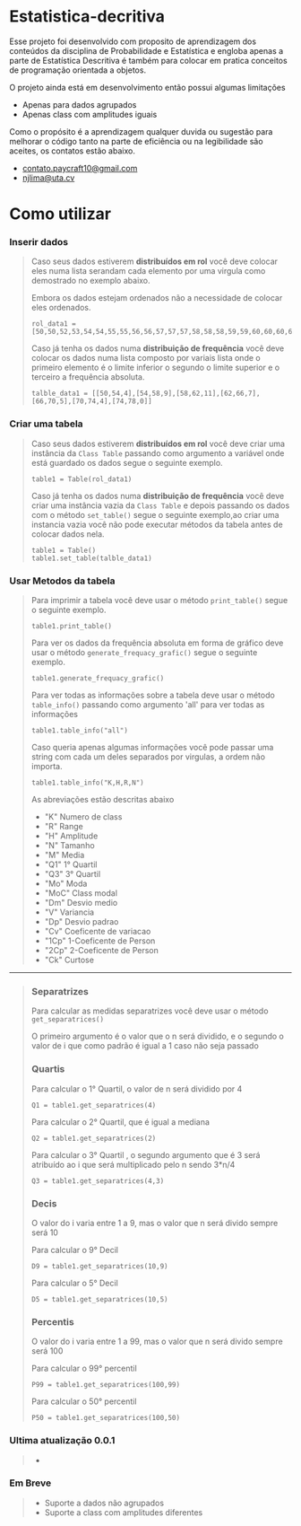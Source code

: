 # Estatistica-decritiva
Esse projeto foi desenvolvido com proposito de aprendizagem dos conteúdos da disciplina de Probabilidade e Estatística e engloba 
apenas a parte de Estatística Descritiva é também para colocar em pratica conceitos de programação orientada a objetos.

O projeto ainda está em desenvolvimento então possui algumas limitações 
 - Apenas para dados agrupados 
 - Apenas class com amplitudes iguais
 
Como o propósito é a aprendizagem qualquer duvida ou sugestão para melhorar o código tanto na parte de eficiência ou na legibilidade 
são aceites, os contatos estão abaixo.
- contato.paycraft10@gmail.com
- njlima@uta.cv

# Como utilizar

### Inserir dados
>Caso seus dados estiverem  **distribuídos em rol** você deve colocar eles numa lista serandam cada elemento por uma virgula como demostrado no exemplo abaixo.
>
>Embora os dados estejam ordenados não a necessidade de colocar eles ordenados.
>````
>rol_data1 = [50,50,52,53,54,54,55,55,56,56,57,57,57,58,58,58,59,59,60,60,60,60,61,61,62,62,62,63,63,64,65,66,67,68,68,69,70]
>````
> Caso já tenha os dados numa **distribuição de frequência** você deve colocar os dados numa lista composto por variais lista onde o primeiro elemento é o limite inferior o segundo o limite superior e o terceiro a frequência absoluta.
> ````
> talble_data1 = [[50,54,4],[54,58,9],[58,62,11],[62,66,7],[66,70,5],[70,74,4],[74,78,0]]
> ````

### Criar uma tabela
>Caso seus dados estiverem **distribuídos em rol** você deve criar uma instância da ``Class Table`` passando como argumento a variável onde está guardado os dados segue o seguinte exemplo. 
>````
>table1 = Table(rol_data1)
>````
> Caso já tenha os dados numa **distribuição de frequência** você deve criar uma instância vazia da ``Class Table`` e depois passando os dados com o método  ``set_table()`` segue o seguinte exemplo,ao criar uma instancia vazia você não pode executar métodos da tabela antes de colocar dados nela.
> ````
> table1 = Table()
>table1.set_table(talble_data1)
>```` 
### Usar Metodos da tabela
>Para imprimir a tabela você deve usar o método ``print_table()`` segue o seguinte exemplo.
>````
>table1.print_table()
>````
>
>Para ver os dados da frequência absoluta em forma de gráfico deve usar o método ``generate_frequacy_grafic()``  segue o seguinte exemplo.
>````
>table1.generate_frequacy_grafic()
>````
>
>Para ver todas as informações sobre a tabela deve usar o método ``table_info()`` passando como argumento 'all' para ver todas as informações 
>````
>table1.table_info("all")
>````
>Caso queria apenas algumas informações você pode passar  uma string com cada um deles separados por virgulas, a ordem não importa.
>````
>table1.table_info("K,H,R,N")
>````
>As abreviações estão descritas abaixo
> - "K"   Numero de class
> - "R"   Range 
> - "H"   Amplitude
> - "N"   Tamanho 
> - "M"   Media
> - "Q1"  1° Quartil 
> - "Q3"  3° Quartil
> - "Mo"  Moda 
> - "MoC" Class modal
> - "Dm"  Desvio medio
> - "V"   Variancia 
> - "Dp"  Desvio padrao 
> - "Cv"  Coeficente de variacao
> - "1Cp" 1-Coeficente de Person 
> - "2Cp" 2-Coeficente de Person
> - "Ck"  Curtose

---
>### Separatrizes
>Para calcular as medidas separatrizes você deve usar o método ``get_separatrices()``
>
>O primeiro argumento é o valor que o n será dividido, e o segundo o valor de i que como padrão é igual a 1 caso não seja passado 
> ### Quartis
>
>Para calcular o 1° Quartil, o valor de n será dividido por 4
>````
>Q1 = table1.get_separatrices(4)
>````
>Para calcular o 2° Quartil, que é igual a mediana 
>````
>Q2 = table1.get_separatrices(2)
>````
>Para calcular o 3° Quartil , o segundo argumento que é 3 será atribuído ao i que será multiplicado pelo n sendo 3*n/4
>```
>Q3 = table1.get_separatrices(4,3)
>````
> ### Decis
> 
> O valor do i varia entre 1 a 9, mas o valor que n será divido sempre será 10
>
>Para calcular o 9° Decil 
>```
>D9 = table1.get_separatrices(10,9)
>````
>Para calcular o 5° Decil 
>```
>D5 = table1.get_separatrices(10,5)
>````
> ### Percentis
> 
> O valor do i varia entre 1 a 99, mas o valor que n será divido sempre será 100
>
>Para calcular o 99° percentil 
>```
>P99 = table1.get_separatrices(100,99)
>````
>Para calcular o 50° percentil 
>```
>P50 = table1.get_separatrices(100,50)
>````
### Ultima atualização 0.0.1
> - 

### Em  Breve
> - Suporte a dados  não agrupados 
> - Suporte a class com amplitudes diferentes



